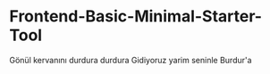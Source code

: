Frontend-Basic-Minimal-Starter-Tool
===================================

Gönül kervanını durdura durdura
Gidiyoruz yarim seninle Burdur'a
